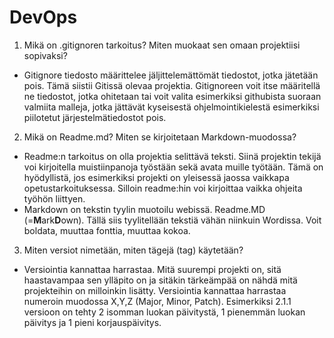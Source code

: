 # DevOps

1. Mikä on .gitignoren tarkoitus? Miten muokaat sen omaan projektiisi sopivaksi?
- Gitignore tiedosto määrittelee jäljittelemättömät tiedostot, jotka jätetään pois. Tämä siistii Gitissä olevaa projektia. Gitignoreen voit itse määritellä ne tiedostot, jotka ohitetaan tai voit valita esimerkiksi githubista suoraan valmiita malleja, jotka jättävät kyseisestä ohjelmointikielestä esimerkiksi piilotetut järjestelmätiedostot pois.

2. Mikä on Readme.md? Miten se kirjoitetaan Markdown-muodossa?
- Readme:n tarkoitus on olla projektia selittävä teksti. Siinä projektin tekijä voi kirjoitella muistiinpanoja työstään sekä avata muille työtään. Tämä on hyödyllistä, jos esimerkiksi projekti on yleisessä jaossa vaikkapa opetustarkoituksessa. Silloin readme:hin voi kirjoittaa vaikka ohjeita työhön liittyen. 
- Markdown on tekstin tyylin muotoilu webissä. Readme.MD (=**M**ark**D**own). Tällä siis tyylitellään tekstiä vähän niinkuin Wordissa. Voit boldata, muuttaa fonttia, muuttaa kokoa.

3. Miten versiot nimetään, miten tägejä (tag) käytetään?
- Versiointia kannattaa harrastaa. Mitä suurempi projekti on, sitä haastavampaa sen ylläpito on ja sitäkin tärkeämpää on nähdä mitä projekteihin on milloinkin lisätty. Versiointia kannattaa harrastaa numeroin muodossa X,Y,Z (Major, Minor, Patch). Esimerkiksi 2.1.1 versioon on tehty 2 isomman luokan päivitystä, 1 pienemmän luokan päivitys ja 1 pieni korjauspäivitys.

